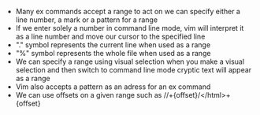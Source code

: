 * Many ex commands accept a range to act on we can specify either a line number, a mark or a pattern for a range
* If we enter solely a number in command line mode, vim will interpret it as a line number and move our cursor to the specified line
* "." symbol represents the current line when used as a range
* "%" symbol represents the whole file when used as a range
* We can specify a range using visual selection when you make a visual selection and then switch to command line mode cryptic text will appear as a range
* Vim also accepts a pattern as an adress for an ex command
* We can use offsets on a given range such as /<html>/+{offset}/<\/html>+{offset}
